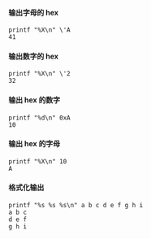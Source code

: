 #### 输出字母的 hex
```
printf "%X\n" \'A
41
```

#### 输出数字的 hex
```
printf "%X\n" \'2
32
```

#### 输出 hex 的数字
```
printf "%d\n" 0xA
10
```

#### 输出 hex 的字母
```
printf "%X\n" 10
A
```

#### 格式化输出
```
printf "%s %s %s\n" a b c d e f g h i
a b c
d e f
g h i
```